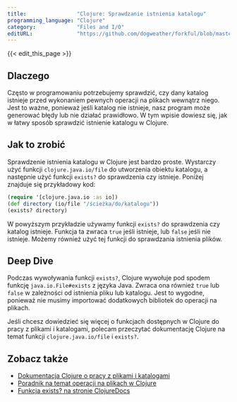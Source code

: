 ```yaml
---
title:                "Clojure: Sprawdzanie istnienia katalogu"
programming_language: "Clojure"
category:             "Files and I/O"
editURL:              "https://github.com/dogweather/forkful/blob/master/content/pl/clojure/checking-if-a-directory-exists.md"
---
```


{{< edit_this_page >}}

## Dlaczego

Często w programowaniu potrzebujemy sprawdzić, czy dany katalog istnieje przed wykonaniem pewnych operacji na plikach wewnątrz niego. Jest to ważne, ponieważ jeśli katalog nie istnieje, nasz program może generować błędy lub nie działać prawidłowo. W tym wpisie dowiesz się, jak w łatwy sposób sprawdzić istnienie katalogu w Clojure.

## Jak to zrobić

Sprawdzenie istnienia katalogu w Clojure jest bardzo proste. Wystarczy użyć funkcji `clojure.java.io/file` do utworzenia obiektu katalogu, a następnie użyć funkcji `exists?` do sprawdzenia czy istnieje. Poniżej znajduje się przykładowy kod:

```Clojure
(require '[clojure.java.io :as io])
(def directory (io/file "/ścieżka/do/katalogu"))
(exists? directory)
```

W powyższym przykładzie używamy funkcji `exists?` do sprawdzenia czy katalog istnieje. Funkcja ta zwraca `true` jeśli istnieje, lub `false` jeśli nie istnieje. Możemy również użyć tej funkcji do sprawdzania istnienia plików.

## Deep Dive

Podczas wywoływania funkcji `exists?`, Clojure wywołuje pod spodem funkcję `java.io.File#exists` z języka Java. Zwraca ona również `true` lub `false` w zależności od istnienia pliku lub katalogu. Jest to wygodne, ponieważ nie musimy importować dodatkowych bibliotek do operacji na plikach.

Jeśli chcesz dowiedzieć się więcej o funkcjach dostępnych w Clojure do pracy z plikami i katalogami, polecam przeczytać dokumentację Clojure na temat funkcji `clojure.java.io/file` i `exists?`.

## Zobacz także

- [Dokumentacja Clojure o pracy z plikami i katalogami](https://clojure.github.io/clojure/clojure.java.io-api.html)
- [Poradnik na temat operacji na plikach w Clojure](https://medium.com/@gonewest818/working-with-files-in-clojure-60ee19a594e4)
- [Funkcja exists? na stronie ClojureDocs](https://clojuredocs.org/clojure.java.io/exists_q)